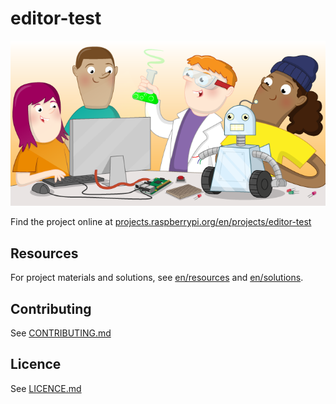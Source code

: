 # editor-test

![editor-test](banner.png)

Find the project online at [projects.raspberrypi.org/en/projects/editor-test](https://projects.raspberrypi.org/en/projects/editor-test)

## Resources
For project materials and solutions, see [en/resources](https://github.com/raspberrypilearning/editor-test/tree/master/en/resources) and [en/solutions](https://github.com/raspberrypilearning/editor-test/tree/master/en/solutions).

## Contributing
See [CONTRIBUTING.md](CONTRIBUTING.md)

## Licence
 See [LICENCE.md](LICENCE.md)